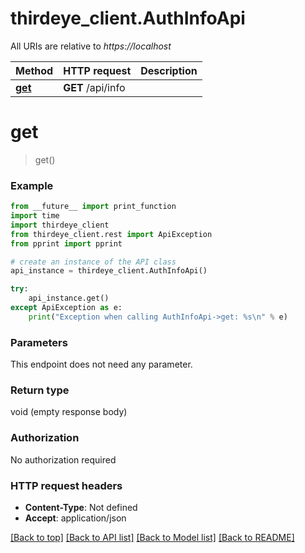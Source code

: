 # thirdeye_client.AuthInfoApi

All URIs are relative to *https://localhost*

Method | HTTP request | Description
------------- | ------------- | -------------
[**get**](AuthInfoApi.md#get) | **GET** /api/info | 


# **get**
> get()



### Example
```python
from __future__ import print_function
import time
import thirdeye_client
from thirdeye_client.rest import ApiException
from pprint import pprint

# create an instance of the API class
api_instance = thirdeye_client.AuthInfoApi()

try:
    api_instance.get()
except ApiException as e:
    print("Exception when calling AuthInfoApi->get: %s\n" % e)
```

### Parameters
This endpoint does not need any parameter.

### Return type

void (empty response body)

### Authorization

No authorization required

### HTTP request headers

 - **Content-Type**: Not defined
 - **Accept**: application/json

[[Back to top]](#) [[Back to API list]](../README.md#documentation-for-api-endpoints) [[Back to Model list]](../README.md#documentation-for-models) [[Back to README]](../README.md)

